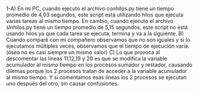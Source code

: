 1-A) En mi PC, cuando ejecuto el archivo conhilos.py tiene un tiempo promedio de 4,03 segundos, este script está utilizando hilos que ejecuta varias tareas al mismo tiempo. En cambio, cuando ejecuto el archivo sinhilos.py tiene un tiempo promedio de 5,15 segundos, este script no está usando hilos ya que cada tarea se ejecuta, termina y va a la siguiente.
B) Cuando comparé con mi compañero observamos que no son iguales y si lo ejecutamos múltiples veces, observamos que el tiempo de ejecución varia. (ósea no es casi siempre un mismo valor)
C) Lo que provoca al descomentar las líneas 11,12,19 y 20 es que se modifica la variable acumulador al mismo tiempo en los procesos sumador y restador, causando dilemas porque los 2 procesos tratan de acceder a la variable acumulador al mismo tiempo. Y si comentamos esas líneas los 2 procesos se ejecutan uno después del otro, sin causar confusiones.
